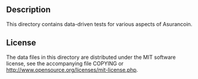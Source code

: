 Description
------------

This directory contains data-driven tests for various aspects of Asurancoin.

License
--------

The data files in this directory are distributed under the MIT software
license, see the accompanying file COPYING or
http://www.opensource.org/licenses/mit-license.php.

